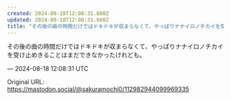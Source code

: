 ```yaml
---
created: 2024-08-18T12:08:31.680Z
updated: 2024-08-18T12:08:31.680Z
title: "その後の曲の時間だけではドキドキが収まらなくて、やっぱりナナイロノチカイを受け止めきることはまだできなかったけれども。[...]"
---
```


<p>その後の曲の時間だけではドキドキが収まらなくて、やっぱりナナイロノチカイを受け止めきることはまだできなかったけれども。</p>

&mdash; 2024-08-18 12:08:31 UTC

Original URL: https://mastodon.social/@sakuramochi0/112982944099969335
